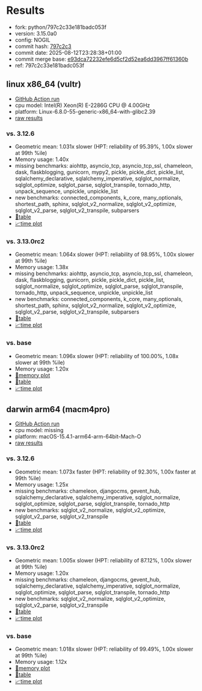 # Results

- fork: python/797c2c33e181badc053f
- version: 3.15.0a0
- config: NOGIL
- commit hash: [797c2c3](https://github.com/python/cpython/commit/797c2c3)
- commit date: 2025-08-12T23:28:38+01:00
- commit merge base: [e93dca72232efe6d5cf2d52ea6dd3967ff61360b](https://github.com/python/cpython/commit/e93dca72232efe6d5cf2d52ea6dd3967ff61360b)
- ref: 797c2c33e181badc053f

## linux x86_64 (vultr)

- [GitHub Action run](https://github.com/facebookexperimental/free-threading-benchmarking/actions/runs/16924207826)
- cpu model: Intel(R) Xeon(R) E-2286G CPU @ 4.00GHz
- platform: Linux-6.8.0-55-generic-x86_64-with-glibc2.39
- [raw results](bm-20250812-vultr-x86_64-python-797c2c33e181badc053f-3.15.0a0-797c2c3.json)

### vs. 3.12.6

- Geometric mean: 1.031x slower (HPT: reliability of 95.39%, 1.00x slower at 99th %ile)
- Memory usage: 1.40x
- missing benchmarks: aiohttp, asyncio_tcp, asyncio_tcp_ssl, chameleon, dask, flaskblogging, gunicorn, mypy2, pickle, pickle_dict, pickle_list, sqlalchemy_declarative, sqlalchemy_imperative, sqlglot_normalize, sqlglot_optimize, sqlglot_parse, sqlglot_transpile, tornado_http, unpack_sequence, unpickle, unpickle_list
- new benchmarks: connected_components, k_core, many_optionals, shortest_path, sphinx, sqlglot_v2_normalize, sqlglot_v2_optimize, sqlglot_v2_parse, sqlglot_v2_transpile, subparsers
- [📄table](bm-20250812-vultr-x86_64-python-797c2c33e181badc053f-3.15.0a0-797c2c3-vs-3.12.6.md)
- [📈time plot](bm-20250812-vultr-x86_64-python-797c2c33e181badc053f-3.15.0a0-797c2c3-vs-3.12.6.svg)

### vs. 3.13.0rc2

- Geometric mean: 1.064x slower (HPT: reliability of 98.95%, 1.00x slower at 99th %ile)
- Memory usage: 1.38x
- missing benchmarks: aiohttp, asyncio_tcp, asyncio_tcp_ssl, chameleon, dask, flaskblogging, gunicorn, pickle, pickle_dict, pickle_list, sqlglot_normalize, sqlglot_optimize, sqlglot_parse, sqlglot_transpile, tornado_http, unpack_sequence, unpickle, unpickle_list
- new benchmarks: connected_components, k_core, many_optionals, shortest_path, sphinx, sqlglot_v2_normalize, sqlglot_v2_optimize, sqlglot_v2_parse, sqlglot_v2_transpile, subparsers
- [📄table](bm-20250812-vultr-x86_64-python-797c2c33e181badc053f-3.15.0a0-797c2c3-vs-3.13.0rc2.md)
- [📈time plot](bm-20250812-vultr-x86_64-python-797c2c33e181badc053f-3.15.0a0-797c2c3-vs-3.13.0rc2.svg)

### vs. base

- Geometric mean: 1.096x slower (HPT: reliability of 100.00%, 1.08x slower at 99th %ile)
- Memory usage: 1.20x
- [🧠memory plot](bm-20250812-vultr-x86_64-python-797c2c33e181badc053f-3.15.0a0-797c2c3-vs-base-mem.svg)
- [📄table](bm-20250812-vultr-x86_64-python-797c2c33e181badc053f-3.15.0a0-797c2c3-vs-base.md)
- [📈time plot](bm-20250812-vultr-x86_64-python-797c2c33e181badc053f-3.15.0a0-797c2c3-vs-base.svg)

## darwin arm64 (macm4pro)

- [GitHub Action run](https://github.com/facebookexperimental/free-threading-benchmarking/actions/runs/16924207826)
- cpu model: missing
- platform: macOS-15.4.1-arm64-arm-64bit-Mach-O
- [raw results](bm-20250812-macm4pro-arm64-python-797c2c33e181badc053f-3.15.0a0-797c2c3.json)

### vs. 3.12.6

- Geometric mean: 1.073x faster (HPT: reliability of 92.30%, 1.00x faster at 99th %ile)
- Memory usage: 1.25x
- missing benchmarks: chameleon, djangocms, gevent_hub, sqlalchemy_declarative, sqlalchemy_imperative, sqlglot_normalize, sqlglot_optimize, sqlglot_parse, sqlglot_transpile, tornado_http
- new benchmarks: sqlglot_v2_normalize, sqlglot_v2_optimize, sqlglot_v2_parse, sqlglot_v2_transpile
- [📄table](bm-20250812-macm4pro-arm64-python-797c2c33e181badc053f-3.15.0a0-797c2c3-vs-3.12.6.md)
- [📈time plot](bm-20250812-macm4pro-arm64-python-797c2c33e181badc053f-3.15.0a0-797c2c3-vs-3.12.6.svg)

### vs. 3.13.0rc2

- Geometric mean: 1.005x slower (HPT: reliability of 87.12%, 1.00x slower at 99th %ile)
- Memory usage: 1.20x
- missing benchmarks: chameleon, djangocms, gevent_hub, sqlalchemy_declarative, sqlalchemy_imperative, sqlglot_normalize, sqlglot_optimize, sqlglot_parse, sqlglot_transpile, tornado_http
- new benchmarks: sqlglot_v2_normalize, sqlglot_v2_optimize, sqlglot_v2_parse, sqlglot_v2_transpile
- [📄table](bm-20250812-macm4pro-arm64-python-797c2c33e181badc053f-3.15.0a0-797c2c3-vs-3.13.0rc2.md)
- [📈time plot](bm-20250812-macm4pro-arm64-python-797c2c33e181badc053f-3.15.0a0-797c2c3-vs-3.13.0rc2.svg)

### vs. base

- Geometric mean: 1.018x slower (HPT: reliability of 99.49%, 1.00x slower at 99th %ile)
- Memory usage: 1.12x
- [🧠memory plot](bm-20250812-macm4pro-arm64-python-797c2c33e181badc053f-3.15.0a0-797c2c3-vs-base-mem.svg)
- [📄table](bm-20250812-macm4pro-arm64-python-797c2c33e181badc053f-3.15.0a0-797c2c3-vs-base.md)
- [📈time plot](bm-20250812-macm4pro-arm64-python-797c2c33e181badc053f-3.15.0a0-797c2c3-vs-base.svg)

